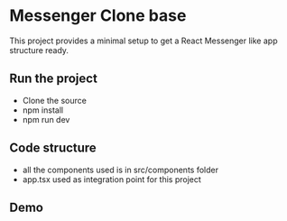 # Messenger Clone base

This project provides a minimal setup to get a React Messenger like app structure ready.


## Run the project
- Clone the source
- npm install
- npm run dev

## Code structure
- all the components used is in src/components folder
- app.tsx used as integration point for this project

## Demo
